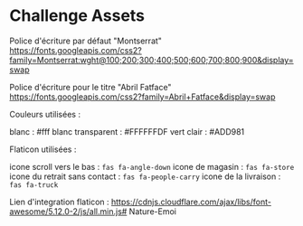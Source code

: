 
# Challenge Assets

Police d'écriture par défaut "Montserrat"
https://fonts.googleapis.com/css2?family=Montserrat:wght@100;200;300;400;500;600;700;800;900&display=swap

Police d'écriture pour le titre "Abril Fatface"
https://fonts.googleapis.com/css2?family=Abril+Fatface&display=swap

Couleurs utilisées :

blanc : #fff
blanc transparent : #FFFFFFDF
vert clair : #ADD981

Flaticon utilisées : 

icone scroll vers le bas : `fas fa-angle-down`
icone de magasin : `fas fa-store`
icone du retrait sans contact : `fas fa-people-carry`
icone de la livraison : `fas fa-truck`

Lien d'integration flaticon : https://cdnjs.cloudflare.com/ajax/libs/font-awesome/5.12.0-2/js/all.min.js# Nature-Emoi
